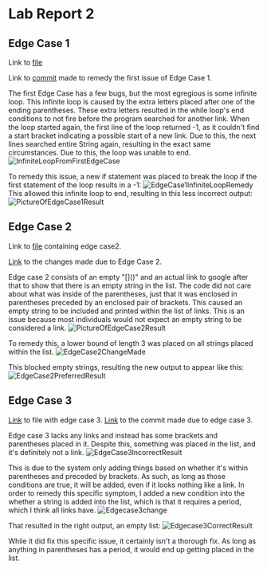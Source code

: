 # Lab Report 2

## Edge Case 1
Link to [file](https://github.com/StickonFire/markdown-parse/blob/main/edge-case.md)

Link to [commit](https://github.com/StickonFire/markdown-parse/commit/70e973d1cd44980826a49f44a9ec3575764a1fda) made to remedy the first issue of Edge Case 1.

The first Edge Case has a few bugs, but the most egregious is some infinite loop. This infinite loop is caused by the extra letters placed after one of the ending parentheses. These extra letters resulted in the while loop's end conditions to not fire before the program searched for another link. When the loop started again, the first line of the loop returned -1, as it couldn't find a start bracket indicating a possible start of a new link. Due to this, the next lines searched entire String again, resulting in the exact same circumstances. Due to this, the loop was unable to end.
![InfiniteLoopFromFirstEdgeCase](https://user-images.githubusercontent.com/70039286/151630928-c62ca0ed-8f3c-4ce4-9061-7ddafd42202c.PNG)


To remedy this issue, a new if statement was placed to break the loop if the first statement of the loop results in a -1:
![EdgeCase1InfiniteLoopRemedy](https://user-images.githubusercontent.com/70039286/151629859-dc15c1c4-ad90-4678-98d6-ecb2add4fba9.PNG)
This allowed this infinite loop to end, resulting in this less incorrect output:
![PictureOfEdgeCase1Result](https://user-images.githubusercontent.com/70039286/151630441-3d6c4751-b404-495a-b465-a43059eed25f.PNG)

## Edge Case 2
Link to [file](https://github.com/StickonFire/markdown-parse/blob/main/edge_case2.md) containing edge case2.

[Link](https://github.com/StickonFire/markdown-parse/commit/7a5e2a3e07556c1284ca405cf7336464b093212a) to the changes made due to Edge Case 2.

Edge case 2 consists of an empty "\[\]\(\)" and an actual link to google after that to show that there is an empty string in the list. The code did not care about what was inside of the parentheses, just that it was enclosed in parentheses preceded by an enclosed pair of brackets. This caused an empty string to be included and printed within the list of links.
This is an issue because most individuals would not expect an empty string to be considered a link. 
![PictureOfEdgeCase2Result](https://user-images.githubusercontent.com/70039286/151626560-9e94b70e-ca46-460f-aaf5-1c878d39c19d.PNG)

To remedy this, a lower bound of length 3 was placed on all strings placed within the list.
![EdgeCase2ChangeMade](https://user-images.githubusercontent.com/70039286/151627714-0e11ffee-e5c4-4799-84bb-58fc2452f851.PNG)

This blocked empty strings, resulting the new output to appear like this:
![EdgeCase2PreferredResult](https://user-images.githubusercontent.com/70039286/151626820-7b6f0706-21c5-4b32-93f3-1be11678bf69.PNG)

## Edge Case 3
[Link](https://github.com/StickonFire/markdown-parse/blob/main/edge_case3.md) to file with edge case 3.
[Link](https://github.com/StickonFire/markdown-parse/commit/2f56767365c2e71832ed519b6f9bf5dc04d84a4f) to the commit made due to edge case 3.

Edge case 3 lacks any links and instead has some brackets and parentheses placed in it. Despite this, something was placed in the list, and it's definitely not a link.
![EdgeCase3IncorrectResult](https://user-images.githubusercontent.com/70039286/151636388-2e4afc82-d475-4845-a5c3-2f4ca79fe89e.PNG)

This is due to the system only adding things based on whether it's within parentheses and preceded by brackets. As such, as long as those conditions are true, it will be added, even if it looks nothing like a link. In order to remedy this specific symptom, I added a new condition into the whether a string is added into the list, which is that it requires a period, which I think all links have.
![Edgecase3change](https://user-images.githubusercontent.com/70039286/151637048-5ec38780-f5c1-4dd1-a19f-57d9e09ec340.PNG)

That resulted in the right output, an empty list:
![Edgecase3CorrectResult](https://user-images.githubusercontent.com/70039286/151637098-fc55a144-c6af-4cf7-8029-420d54ca6197.PNG)

While it did fix this specific issue, it certainly isn't a thorough fix. As long as anything in parentheses has a period, it would end up getting placed in the list.

